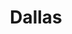 ---
layout: location

title: Dallas
latitude: 32.78014
longitude: -96.80045
address: Texas

info: 1,241,162

tags:
- Mavericks
- Cowboys

about: Dallas is the ninth-largest city in the United States and the third-largest city in the state of Texas. The bulk of the city is in Dallas County, of which it is the county seat. However, slices of the city are located in Collin, Denton, Kaufman, and Rockwall counties. The city had a population of 1,197,816 in 2010, according to the United States Census Bureau.

---